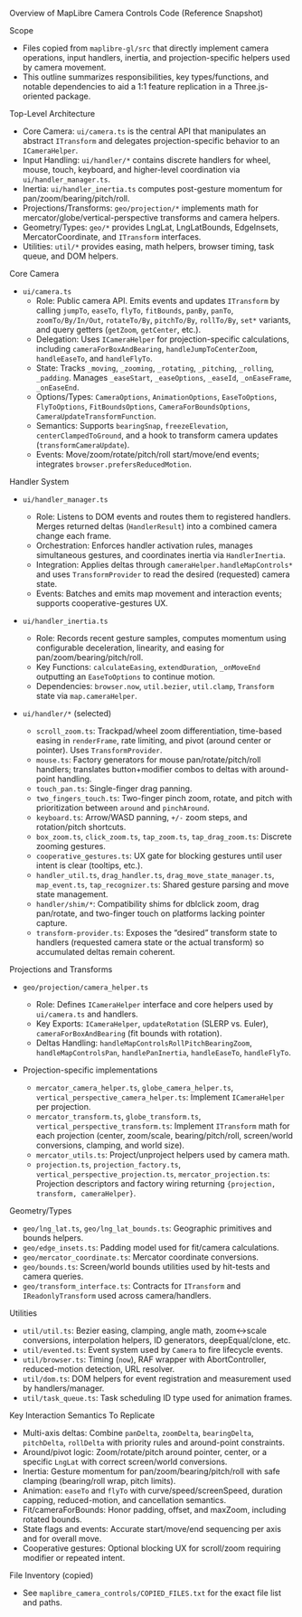 Overview of MapLibre Camera Controls Code (Reference Snapshot)

Scope
- Files copied from `maplibre-gl/src` that directly implement camera operations, input handlers, inertia, and projection-specific helpers used by camera movement.
- This outline summarizes responsibilities, key types/functions, and notable dependencies to aid a 1:1 feature replication in a Three.js-oriented package.

Top-Level Architecture
- Core Camera: `ui/camera.ts` is the central API that manipulates an abstract `ITransform` and delegates projection-specific behavior to an `ICameraHelper`.
- Input Handling: `ui/handler/*` contains discrete handlers for wheel, mouse, touch, keyboard, and higher-level coordination via `ui/handler_manager.ts`.
- Inertia: `ui/handler_inertia.ts` computes post-gesture momentum for pan/zoom/bearing/pitch/roll.
- Projections/Transforms: `geo/projection/*` implements math for mercator/globe/vertical-perspective transforms and camera helpers.
- Geometry/Types: `geo/*` provides LngLat, LngLatBounds, EdgeInsets, MercatorCoordinate, and `ITransform` interfaces.
- Utilities: `util/*` provides easing, math helpers, browser timing, task queue, and DOM helpers.

Core Camera
- `ui/camera.ts`
  - Role: Public camera API. Emits events and updates `ITransform` by calling `jumpTo`, `easeTo`, `flyTo`, `fitBounds`, `panBy`, `panTo`, `zoomTo/By/In/Out`, `rotateTo/By`, `pitchTo/By`, `rollTo/By`, `set*` variants, and query getters (`getZoom`, `getCenter`, etc.).
  - Delegation: Uses `ICameraHelper` for projection-specific calculations, including `cameraForBoxAndBearing`, `handleJumpToCenterZoom`, `handleEaseTo`, and `handleFlyTo`.
  - State: Tracks `_moving`, `_zooming`, `_rotating`, `_pitching`, `_rolling`, `_padding`. Manages `_easeStart`, `_easeOptions`, `_easeId`, `_onEaseFrame`, `_onEaseEnd`.
  - Options/Types: `CameraOptions`, `AnimationOptions`, `EaseToOptions`, `FlyToOptions`, `FitBoundsOptions`, `CameraForBoundsOptions`, `CameraUpdateTransformFunction`.
  - Semantics: Supports `bearingSnap`, `freezeElevation`, `centerClampedToGround`, and a hook to transform camera updates (`transformCameraUpdate`).
  - Events: Move/zoom/rotate/pitch/roll start/move/end events; integrates `browser.prefersReducedMotion`.

Handler System
- `ui/handler_manager.ts`
  - Role: Listens to DOM events and routes them to registered handlers. Merges returned deltas (`HandlerResult`) into a combined camera change each frame.
  - Orchestration: Enforces handler activation rules, manages simultaneous gestures, and coordinates inertia via `HandlerInertia`.
  - Integration: Applies deltas through `cameraHelper.handleMapControls*` and uses `TransformProvider` to read the desired (requested) camera state.
  - Events: Batches and emits map movement and interaction events; supports cooperative-gestures UX.

- `ui/handler_inertia.ts`
  - Role: Records recent gesture samples, computes momentum using configurable deceleration, linearity, and easing for pan/zoom/bearing/pitch/roll.
  - Key Functions: `calculateEasing`, `extendDuration`, `_onMoveEnd` outputting an `EaseToOptions` to continue motion.
  - Dependencies: `browser.now`, `util.bezier`, `util.clamp`, `Transform` state via `map.cameraHelper`.

- `ui/handler/*` (selected)
  - `scroll_zoom.ts`: Trackpad/wheel zoom differentiation, time-based easing in `renderFrame`, rate limiting, and pivot (around center or pointer). Uses `TransformProvider`.
  - `mouse.ts`: Factory generators for mouse pan/rotate/pitch/roll handlers; translates button+modifier combos to deltas with around-point handling.
  - `touch_pan.ts`: Single-finger drag panning.
  - `two_fingers_touch.ts`: Two-finger pinch zoom, rotate, and pitch with prioritization between `around` and `pinchAround`.
  - `keyboard.ts`: Arrow/WASD panning, `+/-` zoom steps, and rotation/pitch shortcuts.
  - `box_zoom.ts`, `click_zoom.ts`, `tap_zoom.ts`, `tap_drag_zoom.ts`: Discrete zooming gestures.
  - `cooperative_gestures.ts`: UX gate for blocking gestures until user intent is clear (tooltips, etc.).
  - `handler_util.ts`, `drag_handler.ts`, `drag_move_state_manager.ts`, `map_event.ts`, `tap_recognizer.ts`: Shared gesture parsing and move state management.
  - `handler/shim/*`: Compatibility shims for dblclick zoom, drag pan/rotate, and two-finger touch on platforms lacking pointer capture.
  - `transform-provider.ts`: Exposes the “desired” transform state to handlers (requested camera state or the actual transform) so accumulated deltas remain coherent.

Projections and Transforms
- `geo/projection/camera_helper.ts`
  - Role: Defines `ICameraHelper` interface and core helpers used by `ui/camera.ts` and handlers.
  - Key Exports: `ICameraHelper`, `updateRotation` (SLERP vs. Euler), `cameraForBoxAndBearing` (fit bounds with rotation).
  - Deltas Handling: `handleMapControlsRollPitchBearingZoom`, `handleMapControlsPan`, `handlePanInertia`, `handleEaseTo`, `handleFlyTo`.

- Projection-specific implementations
  - `mercator_camera_helper.ts`, `globe_camera_helper.ts`, `vertical_perspective_camera_helper.ts`: Implement `ICameraHelper` per projection.
  - `mercator_transform.ts`, `globe_transform.ts`, `vertical_perspective_transform.ts`: Implement `ITransform` math for each projection (center, zoom/scale, bearing/pitch/roll, screen/world conversions, clamping, and world size).
  - `mercator_utils.ts`: Project/unproject helpers used by camera math.
  - `projection.ts`, `projection_factory.ts`, `vertical_perspective_projection.ts`, `mercator_projection.ts`: Projection descriptors and factory wiring returning `{projection, transform, cameraHelper}`.

Geometry/Types
- `geo/lng_lat.ts`, `geo/lng_lat_bounds.ts`: Geographic primitives and bounds helpers.
- `geo/edge_insets.ts`: Padding model used for fit/camera calculations.
- `geo/mercator_coordinate.ts`: Mercator coordinate conversions.
- `geo/bounds.ts`: Screen/world bounds utilities used by hit-tests and camera queries.
- `geo/transform_interface.ts`: Contracts for `ITransform` and `IReadonlyTransform` used across camera/handlers.

Utilities
- `util/util.ts`: Bezier easing, clamping, angle math, zoom<->scale conversions, interpolation helpers, ID generators, deepEqual/clone, etc.
- `util/evented.ts`: Event system used by `Camera` to fire lifecycle events.
- `util/browser.ts`: Timing (`now`), RAF wrapper with AbortController, reduced-motion detection, URL resolver.
- `util/dom.ts`: DOM helpers for event registration and measurement used by handlers/manager.
- `util/task_queue.ts`: Task scheduling ID type used for animation frames.

Key Interaction Semantics To Replicate
- Multi-axis deltas: Combine `panDelta`, `zoomDelta`, `bearingDelta`, `pitchDelta`, `rollDelta` with priority rules and around-point constraints.
- Around/pivot logic: Zoom/rotate/pitch around pointer, center, or a specific `LngLat` with correct screen/world conversions.
- Inertia: Gesture momentum for pan/zoom/bearing/pitch/roll with safe clamping (bearing/roll wrap, pitch limits).
- Animation: `easeTo` and `flyTo` with curve/speed/screenSpeed, duration capping, reduced-motion, and cancellation semantics.
- Fit/cameraForBounds: Honor padding, offset, and maxZoom, including rotated bounds.
- State flags and events: Accurate start/move/end sequencing per axis and for overall move.
- Cooperative gestures: Optional blocking UX for scroll/zoom requiring modifier or repeated intent.

File Inventory (copied)
- See `maplibre_camera_controls/COPIED_FILES.txt` for the exact file list and paths.

